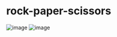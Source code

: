 # rock-paper-scissors
![image](https://github.com/Moazzum786/rock-paper-scissors/assets/100004601/6ee3da4b-6aff-430d-a00b-3d35f463693b)
![image](https://github.com/Moazzum786/rock-paper-scissors/assets/100004601/9cb2738b-c598-4fd0-be96-8c0f51b99ed7)
